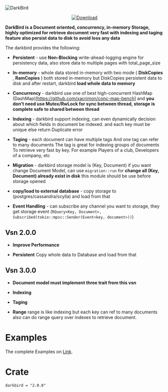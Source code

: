 
![DarkBird](https://github.com/Rustixir/darkbird/blob/main/darkbird.png)

<div align="center">

  <!-- Downloads -->
  <a href="https://crates.io/crates/darkbird">
    <img src="https://img.shields.io/crates/d/darkbird.svg?style=flat-square"
      alt="Download" />
  </a>
</div>


**DarkBird is a Document oriented, concurrency, in-memory Storage, 
highly optimized for retrieve document very fast with
indexing and taging feature also persist data 
to disk to avoid loss any data**





The darkbird provides the following:

* **Persistent** - use **Non-Blocking** write-ahead-logging engine for persistency data, 
  also store data to multiple pages with total_page_size
  


* **In-memory** - whole data stored in-memory 
  with two mode ( **DiskCopies** , **RamCopies** )
  both stored in-memory but DiskCopies persistent data to disk and
  after restart, darkbird **load whole data to memory**



* **Concurrency** - darkbird use one of best high-concurrent HashMap (DashMap)[https://github.com/xacrimon/conc-map-bench]
  and **you don't need use Mutex/RwLock for sync between thread,
  storage is complete safe to shared between thread**


* **Indexing**  - darkbird support indexing, can even dynamically
  decision about which fields in document be indexed.
  and each key must be unique else return Duplicate error 


* **Taging** -  each document can have multiple tags
  And one tag can refer to many documents
  The tag is great for indexing groups of documents
  To retrieve very fast by key. For example
  Players of a club, Developers of a company, etc



* **Migration** - darkbird storage model is (Key, Document)
  if you want change Document Model, can use `migration::run` 
  for **change all (Key, Document) already exist in disk**
  this module should be use before storage opened


* **copy/load to external database** - copy storage to (postgres/cassandra/scylla) 
  and load from that 



* **Event Handling** - can subscribe any channel you want to storage, they
  get storage event (```RQuery<Key, Document>, Subscribed(tokio::mpsc::Sender(Event<key, document>))```)
 


## Vsn 2.0.0

*  **Improve Performance** 

*  **Persistent** Copy whole data to Database and load from that 



## Vsn 3.0.0

*  **Document model must implement three trait from this vsn**

*  **Indexing** 

*  **Taging** 

*  **Range** 
  range is like indexing but each key can ref to many documents
  also can do range query over indexes to retrieve document.



Examples
=============

The complete Examples on [Link](https://github.com/Rustixir/darkbird/tree/main/example).



Crate
=============
```
darkbird = "2.0.0"
```

